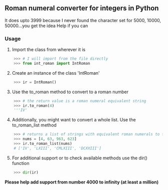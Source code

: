 ## Roman numeral converter for integers in Python
It does upto 3999 because I never found the character set for 5000, 10000, 50000...you get the idea Help if you can

### Usage
1. Import the class from wherever it is
```python
	>>> # I will import from the file directly
	>>> from int_roman import IntRoman
```

2. Create an instance of the class 'IntRoman'
```python
	>>> ir = IntRoman()
```

3. Use the to_roman method to convert to a roman number
```python
	>>> # the return value is a roman numeral equivalent string
	>>> ir.to_roman(4)
	'''IV'
```

4. Additionally, you might want to convert a whole list. Use the to_roman_list method
```python
	>>> # returns a list of strings with equivalent roman numerals to the input string at the same index
	>>> nums = [4, 63, 963, 623]
	>>> ir.to_roman_list(nums)
	# ['IV', 'LXIII', 'CMLXIII', 'DCXXIII']
```

5. For additional support or to check available methods use the dir() function
```python
	>>> dir(ir)
```
__Please help add support from number 4000 to infinity (at least a million)__
